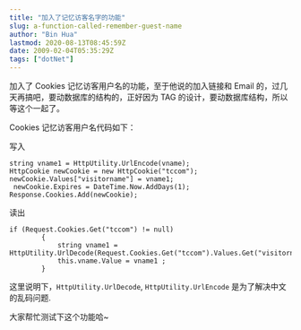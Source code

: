 ```yaml
---
title: "加入了记忆访客名字的功能"
slug: a-function-called-remember-guest-name
author: "Bin Hua"
lastmod: 2020-08-13T08:45:59Z
date: 2009-02-04T05:35:29Z
tags: ["dotNet"]
---
```


加入了 Cookies 记忆访客用户名的功能，至于他说的加入链接和 Email 的，过几天再搞吧，要动数据库的结构的，正好因为 TAG 的设计，要动数据库结构，所以等这个一起了。

Cookies 记忆访客用户名代码如下：

写入

```
string vname1 = HttpUtility.UrlEncode(vname);
HttpCookie newCookie = new HttpCookie("tccom");
newCookie.Values["visitorname"] = vname1;
 newCookie.Expires = DateTime.Now.AddDays(1);
Response.Cookies.Add(newCookie);
```

读出

```
if (Request.Cookies.Get("tccom") != null)
        {
            string vname1 = HttpUtility.UrlDecode(Request.Cookies.Get("tccom").Values.Get("visitorname"));
            this.vname.Value = vname1 ;
        }
```

这里说明下，`HttpUtility.UrlDecode`, `HttpUtility.UrlEncode` 是为了解决中文的乱码问题.

大家帮忙测试下这个功能哈~
